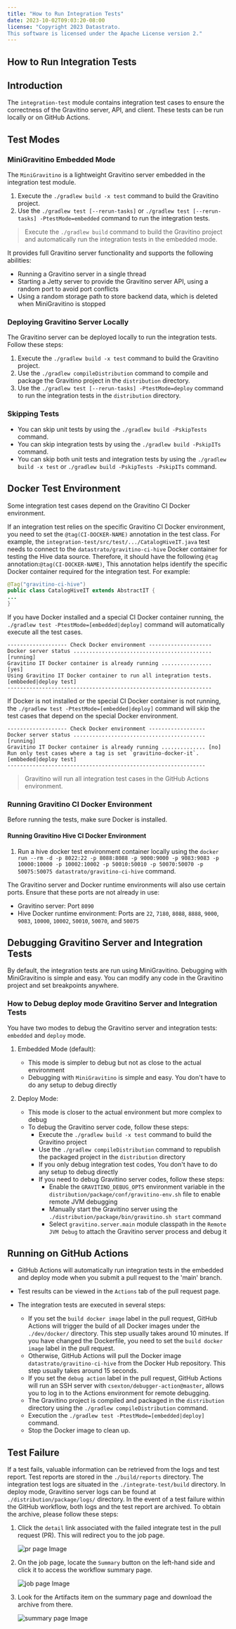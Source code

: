 ```yaml
---
title: "How to Run Integration Tests"
date: 2023-10-02T09:03:20-08:00
license: "Copyright 2023 Datastrato.
This software is licensed under the Apache License version 2."
---
```

## How to Run Integration Tests

## Introduction

The `integration-test` module contains integration test cases to ensure the correctness of the
Gravitino server, API, and client. These tests can be run locally or on GitHub Actions.

## Test Modes

### MiniGravitino Embedded Mode

The `MiniGravitino` is a lightweight Gravitino server embedded in the integration test module.

1. Execute the `./gradlew build -x test` command to build the Gravitino project.
2. Use the `./gradlew test [--rerun-tasks]` or `./gradlew test [--rerun-tasks] -PtestMode=embedded` command to run the integration tests.
> Execute the `./gradlew build` command to build the Gravitino project and automatically run the integration tests in the embedded mode.

It provides full Gravitino server functionality and supports the following abilities:

- Running a Gravitino server in a single thread
- Starting a Jetty server to provide the Gravitino server API, using a random port to avoid port conflicts
- Using a random storage path to store backend data, which is deleted when MiniGravitino is stopped

### Deploying Gravitino Server Locally

The Gravitino server can be deployed locally to run the integration tests. Follow these steps:

1. Execute the `./gradlew build -x test` command to build the Gravitino project.
2. Use the `./gradlew compileDistribution` command to compile and package the Gravitino project in the `distribution` directory.
3. Use the `./gradlew test [--rerun-tasks] -PtestMode=deploy` command to run the integration tests in the `distribution` directory.

### Skipping Tests

- You can skip unit tests by using the `./gradlew build -PskipTests` command.
- You can skip integration tests by using the `./gradlew build -PskipITs` command.
- You can skip both unit tests and integration tests by using the `./gradlew build -x test` or `./gradlew build -PskipTests -PskipITs` command.

## Docker Test Environment

Some integration test cases depend on the Gravitino CI Docker environment.

If an integration test relies on the specific Gravitino CI Docker environment,
you need to set the `@tag(CI-DOCKER-NAME)` annotation in the test class.
For example, the `integration-test/src/test/.../CatalogHiveIT.java` test needs to connect to
the `datastrato/gravitino-ci-hive` Docker container for testing the Hive data source.
Therefore, it should have the following `@tag` annotation:`@tag(CI-DOCKER-NAME)`, This annotation
helps identify the specific Docker container required for the integration test.
For example:

```java
@Tag("gravitino-ci-hive")
public class CatalogHiveIT extends AbstractIT {
...
}
```

If you have Docker installed and a special CI Docker container running, the `./gradlew test -PtestMode=[embedded|deploy]`
command will automatically execute all the test cases.

```text
------------------- Check Docker environment --------------------
Docker server status ............................................ [running]
Gravitino IT Docker container is already running ................ [yes]
Using Gravitino IT Docker container to run all integration tests. [embbeded|deploy test]
-----------------------------------------------------------------
```

If Docker is not installed or the special CI Docker container is not running, the `./gradlew test -PtestMode=[embedded|deploy]`
command will skip the test cases that depend on the special Docker environment.

```text
------------------- Check Docker environment ------------------
Docker server status .......................................... [running]
Gravitino IT Docker container is already running .............. [no]
Run only test cases where a tag is set `gravitino-docker-it`.   [embbeded|deploy test]
---------------------------------------------------------------
```

> Gravitino will run all integration test cases in the GitHub Actions environment.

### Running Gravitino CI Docker Environment

Before running the tests, make sure Docker is installed.

#### Running Gravitino Hive CI Docker Environment

1. Run a hive docker test environment container locally using the `docker run --rm -d -p 8022:22 -p 8088:8088 -p 9000:9000 -p 9083:9083 -p 10000:10000 -p 10002:10002 -p 50010:50010 -p 50070:50070 -p 50075:50075 datastrato/gravitino-ci-hive` command.

The Gravitino server and Docker runtime environments will also use certain ports. Ensure that these ports are not already in use:

- Gravitino server: Port `8090`
- Hive Docker runtime environment: Ports are `22`, `7180`, `8088`, `8888`, `9000`, `9083`, `10000`, `10002`, `50010`, `50070`, and `50075`

## Debugging Gravitino Server and Integration Tests

By default, the integration tests are run using MiniGravitino.
Debugging with MiniGravitino is simple and easy. You can modify any code in the Gravitino project and set breakpoints anywhere.

### How to Debug deploy mode Gravitino Server and Integration Tests

You have two modes to debug the Gravitino server and integration tests: `embedded` and `deploy` mode.

1. Embedded Mode (default):
    - This mode is simpler to debug but not as close to the actual environment
    - Debugging with `MiniGravitino` is simple and easy. You don't have to do any setup to debug directly

2. Deploy Mode:
    - This mode is closer to the actual environment but more complex to debug
    - To debug the Gravitino server code, follow these steps:
        - Execute the `./gradlew build -x test` command to build the Gravitino project
        - Use the `./gradlew compileDistribution` command to republish the packaged project in the `distribution` directory
        - If you only debug integration test codes, You don't have to do any setup to debug directly
        - If you need to debug Gravitino server codes, follow these steps:
            - Enable the `GRAVITINO_DEBUG_OPTS` environment variable in the `distribution/package/conf/gravitino-env.sh` file to enable remote JVM debugging
            - Manually start the Gravitino server using the `./distribution/package/bin/gravitino.sh start` command
            - Select `gravitino.server.main` module classpath in the `Remote JVM Debug` to attach the Gravitino server process and debug it

## Running on GitHub Actions

- GitHub Actions will automatically run integration tests in the embedded and deploy mode when you submit a pull request to the 'main' branch.
- Test results can be viewed in the `Actions` tab of the pull request page.
- The integration tests are executed in several steps:

  - If you set the `build docker image` label in the pull request, GitHub Actions will trigger the build of all Docker
    images under the `./dev/docker/` directory. This step usually takes around 10 minutes. If you have changed the Dockerfile,
    you need to set the `build docker image` label in the pull request.
  - Otherwise, GitHub Actions will pull the Docker image `datastrato/gravitino-ci-hive` from the Docker Hub repository. This step usually takes around 15 seconds.
  - If you set the `debug action` label in the pull request, GitHub Actions will run an SSH server with
    `csexton/debugger-action@master`, allows you to log in to the Actions environment for remote debugging.
  - The Gravitino project is compiled and packaged in the `distribution` directory using the `./gradlew compileDistribution` command.
  - Execution the `./gradlew test -PtestMode=[embedded|deploy]` command.
  - Stop the Docker image to clean up.

## Test Failure
If a test fails, valuable information can be retrieved from the logs and test report. Test reports 
are stored in the `./build/reports` directory. The integration test logs are situated in the 
`./integrate-test/build` directory. In deploy mode, Gravitino server logs can be found at 
`./distribution/package/logs/` directory. In the event of a test failure within the GitHub workflow, 
both logs and the test report are archived. To obtain the archive, please follow these steps:
1. Click the `detail` link associated with the failed integrate test in the pull request (PR). This will redirect you to the job page.

   ![pr page Image](assets/test-fail-pr.png)

2. On the job page, locate the `Summary` button on the left-hand side and click it to access the workflow summary page.

   ![job page Image](assets/test-fail-job.png)

3. Look for the Artifacts item on the summary page and download the archive from there.

   ![summary page Image](assets/test-fail-summary.png)
